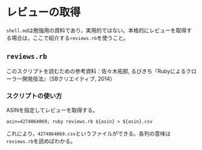 # レビューの取得

`shell.md`は勉強用の資料であり，実用的ではない。本格的にレビューを取得する場合は，ここで紹介する`reviews.rb`を使うこと。

## `reviews.rb`

このスクリプトを読むための参考資料：佐々木拓郎, るびきち『Rubyによるクローラー開発技法』（SBクリエイティブ, 2014）

### スクリプトの使い方

ASINを指定してレビューを取得する。

```
asin=4274064069; ruby reviews.rb ${asin} > ${asin}.csv
```

これにより，`4274064069.csv`というファイルができる。各列の意味は`reviews.rb`を読めばわかる。
